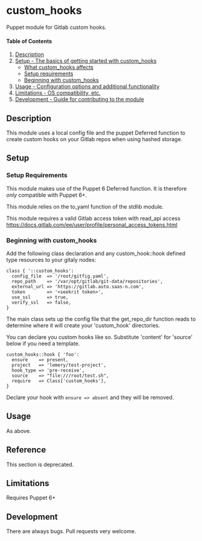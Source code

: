 # custom_hooks

Puppet module for Gitlab custom hooks.

#### Table of Contents

1. [Description](#description)
2. [Setup - The basics of getting started with custom_hooks](#setup)
    * [What custom_hooks affects](#what-custom_hooks-affects)
    * [Setup requirements](#setup-requirements)
    * [Beginning with custom_hooks](#beginning-with-custom_hooks)
3. [Usage - Configuration options and additional functionality](#usage)
4. [Limitations - OS compatibility, etc.](#limitations)
5. [Development - Guide for contributing to the module](#development)

## Description

This module uses a local config file and the puppet Deferred function to create custom hooks on your Gitlab repos when using hashed storage.

## Setup

### Setup Requirements

This module makes use of the Puppet 6 Deferred function. It is therefore *only* compatible with Puppet 6+.

This module relies on the to_yaml function of the stdlib module.

This module requires a valid Gitlab access token with read_api access https://docs.gitlab.com/ee/user/profile/personal_access_tokens.html

### Beginning with custom_hooks

Add the following class declaration and any custom_hook::hook defined type resources to your gitaly nodes:

```
class { '::custom_hooks':
  config_file  => '/root/gitfig.yaml',
  repo_path    => '/var/opt/gitlab/git-data/repositories',
  external_url => 'https://gitlab.auto.saas-n.com',
  token        => '<seekrit token>',
  use_ssl      => true,
  verify_ssl   => false,
}
```

The main class sets up the config file that the get_repo_dir function reads to determine where it will create your 'custom_hook' directories.

You can declare you custom hooks like so.  Substitute 'content' for 'source' below if you need a template.

```
custom_hooks::hook { 'foo':
  ensure    => present,
  project   => 'lemery/test-project',
  hook_type => 'pre-receive',
  source    => "file:///root/test.sh",
  require   => Class['custom_hooks'],
}
```

Declare your hook with `ensure => absent` and they will be removed.

## Usage

As above.

## Reference

This section is deprecated.

## Limitations

Requires Puppet 6+

## Development

There are always bugs.  Pull requests very welcome.

